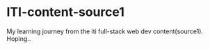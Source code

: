 # ITI-content-source1
My learning journey from the iti full-stack web dev content(source1).
Hoping..